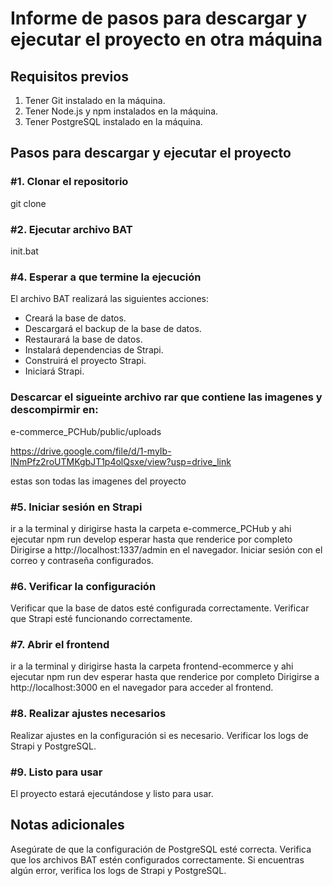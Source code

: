 # Informe de pasos para descargar y ejecutar el proyecto en otra máquina


## Requisitos previos

1. Tener Git instalado en la máquina.
2. Tener Node.js y npm instalados en la máquina.
3. Tener PostgreSQL instalado en la máquina.


## Pasos para descargar y ejecutar el proyecto


### #1. Clonar el repositorio
git clone <url-del-repositorio>

### #2. Ejecutar archivo BAT
init.bat


### #4. Esperar a que termine la ejecución
El archivo BAT realizará las siguientes acciones:
* Creará la base de datos.
* Descargará el backup de la base de datos.
* Restaurará la base de datos.
* Instalará dependencias de Strapi.
* Construirá el proyecto Strapi.
* Iniciará Strapi.

### Descarcar el sigueinte archivo rar que contiene las imagenes y descompirmir en:
e-commerce_PCHub/public/uploads

https://drive.google.com/file/d/1-myIb-lNmPfz2roUTMKgbJT1p4olQsxe/view?usp=drive_link

estas son todas las imagenes del proyecto

### #5. Iniciar sesión en Strapi
ir a la terminal y dirigirse hasta la carpeta e-commerce_PCHub y ahi ejecutar npm run develop
esperar hasta que renderice por completo 
Dirigirse a http://localhost:1337/admin en el navegador.
Iniciar sesión con el correo y contraseña configurados.


### #6. Verificar la configuración
Verificar que la base de datos esté configurada correctamente.
Verificar que Strapi esté funcionando correctamente.


### #7. Abrir el frontend
ir a la terminal y dirigirse hasta la carpeta frontend-ecommerce y ahi ejecutar npm run dev
esperar hasta que renderice por completo 
Dirigirse a http://localhost:3000 en el navegador para acceder al frontend.


### #8. Realizar ajustes necesarios
Realizar ajustes en la configuración si es necesario.
Verificar los logs de Strapi y PostgreSQL.


### #9. Listo para usar
El proyecto estará ejecutándose y listo para usar.


## Notas adicionales
Asegúrate de que la configuración de PostgreSQL esté correcta.
Verifica que los archivos BAT estén configurados correctamente.
Si encuentras algún error, verifica los logs de Strapi y PostgreSQL.
